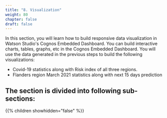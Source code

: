 ```yaml
---
title: "8. Visualization"
weight: 80
chapter: false
draft: false
---
```


In this section, you will learn how to build responsive data visualization in Watson Studio's Cognos Embedded Dashboard. You can build interactive charts, tables, graphs, etc in the Cognos Embedded Dashboard. You will use the data generated in the previous steps to build the following visualizations:

- Covid-19 statistics along with Risk index of all three regions.
- Flanders region March 2021 statistics along with next 15 days prediction

## The section is divided into following sub-sections:
{{% children showhidden="false" %}}
